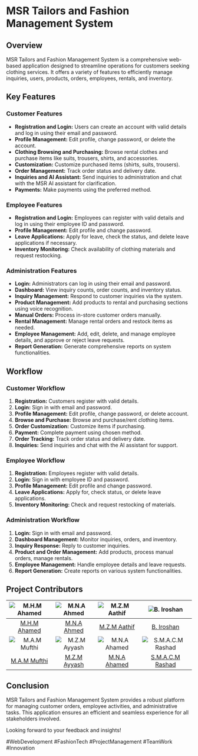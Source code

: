 # MSR Tailors and Fashion Management System

## Overview
MSR Tailors and Fashion Management System is a comprehensive web-based application designed to streamline operations for customers seeking clothing services. It offers a variety of features to efficiently manage inquiries, users, products, orders, employees, rentals, and inventory.

## Key Features

### Customer Features
- **Registration and Login:** Users can create an account with valid details and log in using their email and password.
- **Profile Management:** Edit profile, change password, or delete the account.
- **Clothing Browsing and Purchasing:** Browse rental clothes and purchase items like suits, trousers, shirts, and accessories.
- **Customization:** Customize purchased items (shirts, suits, trousers).
- **Order Management:** Track order status and delivery date.
- **Inquiries and AI Assistant:** Send inquiries to administration and chat with the MSR AI assistant for clarification.
- **Payments:** Make payments using the preferred method.

### Employee Features
- **Registration and Login:** Employees can register with valid details and log in using their employee ID and password.
- **Profile Management:** Edit profile and change password.
- **Leave Applications:** Apply for leave, check the status, and delete leave applications if necessary.
- **Inventory Monitoring:** Check availability of clothing materials and request restocking.

### Administration Features
- **Login:** Administrators can log in using their email and password.
- **Dashboard:** View inquiry counts, order counts, and inventory status.
- **Inquiry Management:** Respond to customer inquiries via the system.
- **Product Management:** Add products to rental and purchasing sections using voice recognition.
- **Manual Orders:** Process in-store customer orders manually.
- **Rental Management:** Manage rental orders and restock items as needed.
- **Employee Management:** Add, edit, delete, and manage employee details, and approve or reject leave requests.
- **Report Generation:** Generate comprehensive reports on system functionalities.

## Workflow

### Customer Workflow
1. **Registration:** Customers register with valid details.
2. **Login:** Sign in with email and password.
3. **Profile Management:** Edit profile, change password, or delete account.
4. **Browse and Purchase:** Browse and purchase/rent clothing items.
5. **Order Customization:** Customize items if purchasing.
6. **Payment:** Complete payment using chosen method.
7. **Order Tracking:** Track order status and delivery date.
8. **Inquiries:** Send inquiries and chat with the AI assistant for support.

### Employee Workflow
1. **Registration:** Employees register with valid details.
2. **Login:** Sign in with employee ID and password.
3. **Profile Management:** Edit profile and change password.
4. **Leave Applications:** Apply for, check status, or delete leave applications.
5. **Inventory Monitoring:** Check and request restocking of materials.

### Administration Workflow
1. **Login:** Sign in with email and password.
2. **Dashboard Management:** Monitor inquiries, orders, and inventory.
3. **Inquiry Response:** Reply to customer inquiries.
4. **Product and Order Management:** Add products, process manual orders, manage rentals.
5. **Employee Management:** Handle employee details and leave requests.
6. **Report Generation:** Create reports on various system functionalities.

## Project Contributors

| ![M.H.M Ahamed](https://github.com/mushrifahamed.png?size=100) | ![M.N.A Ahmed](https://github.com/ashifahmed-924.png?size=100) | ![M.Z.M Aathif](https://github.com/CrypticDroid.png?size=100) | ![B. Iroshan](https://github.com/ProfAbeMalkovitch.png?size=100) |
|:--:|:--:|:--:|:--:|
| [M.H.M Ahamed](https://github.com/mushrifahamed) | [M.N.A Ahmed](https://github.com/ashifahmed-924) | [M.Z.M Aathif](https://github.com/CrypticDroid) | [B. Iroshan](https://github.com/ProfAbeMalkovitch) |
| ![M.A.M Mufthi](https://github.com/Mufthi-Alawdeen.png?size=100) | ![M.Z.M Ayyash](https://github.com/ayyashzamny.png?size=100) | ![M.N.A Ahamed](https://github.com/Arshadofficial.png?size=100) | ![S.M.A.C.M Rashad](https://github.com/R21Rash.png?size=100) |
| [M.A.M Mufthi](https://github.com/Mufthi-Alawdeen) | [M.Z.M Ayyash](https://github.com/ayyashzamny) | [M.N.A Ahamed](https://github.com/Arshadofficial) | [S.M.A.C.M Rashad](https://github.com/R21Rash) |

## Conclusion
MSR Tailors and Fashion Management System provides a robust platform for managing customer orders, employee activities, and administrative tasks. This application ensures an efficient and seamless experience for all stakeholders involved.



Looking forward to your feedback and insights!

#WebDevelopment #FashionTech #ProjectManagement #TeamWork #Innovation
